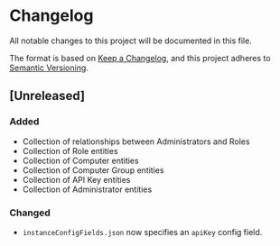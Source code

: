 # Changelog

All notable changes to this project will be documented in this file.

The format is based on [Keep a Changelog](https://keepachangelog.com/en/1.0.0/),
and this project adheres to
[Semantic Versioning](https://semver.org/spec/v2.0.0.html).

## [Unreleased]

### Added

- Collection of relationships between Administrators and Roles
- Collection of Role entities
- Collection of Computer entities
- Collection of Computer Group entities
- Collection of API Key entities
- Collection of Administrator entities

### Changed

- `instanceConfigFields.json` now specifies an `apiKey` config field.
